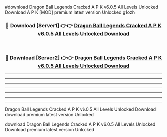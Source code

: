 #download Dragon Ball Legends Cracked A P K v6.0.5 All Levels Unlocked Download A P K [MOD] premium latest version Unlocked g1ozh 



<div align="center">
<h3>🔴 Download [Server1] 👉👉 <a href="https://apkdownload-94cd0.web.app/">Dragon Ball Legends Cracked A P K v6.0.5 All Levels Unlocked Download</a></h3><br>

<h3>🔴 Download [Server2] 👉👉 <a href="https://apkdownload-94cd0.web.app/">Dragon Ball Legends Cracked A P K v6.0.5 All Levels Unlocked Download</a></h3>
</div>





----------------------------------------------------------

----------------------------------------------------------

----------------------------------------------------------

----------------------------------------------------------

----------------------------------------------------------

----------------------------------------------------------

----------------------------------------------------------

Dragon Ball Legends Cracked A P K v6.0.5 All Levels Unlocked Download download premium latest version Unlocked

download Dragon Ball Legends Cracked A P K v6.0.5 All Levels Unlocked Download premium latest version Unlocked
